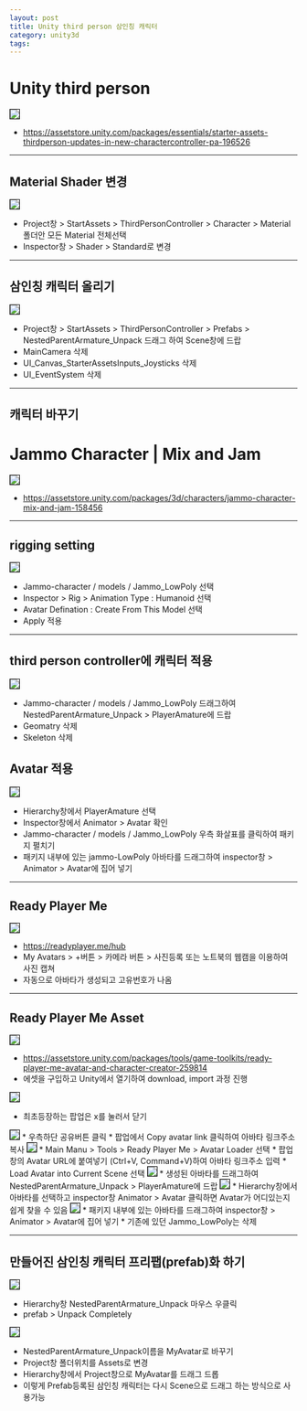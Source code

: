 ```yaml
---
layout: post
title: Unity third person 삼인칭 캐릭터
category: unity3d
tags:
---
```


# Unity third person
<img style='border:solid 1px black;' src="https://image.onethelab.com/resized/1716437845.jpg" />

* <https://assetstore.unity.com/packages/essentials/starter-assets-thirdperson-updates-in-new-charactercontroller-pa-196526>

---

## Material Shader 변경
<img style='border:solid 1px black;' src="https://image.onethelab.com/resized/1716438661.jpg" />

* Project창 > StartAssets > ThirdPersonController > Character > Material 폴더안 모든 Material 전체선택
* Inspector창 > Shader > Standard로 변경

---

## 삼인칭 캐릭터 올리기
<img style='border:solid 1px black;' src="https://image.onethelab.com/resized/1716440115.jpg" />

* Project창 > StartAssets > ThirdPersonController > Prefabs > NestedParentArmature_Unpack 드래그 하여 Scene창에 드랍
* MainCamera 삭제
* UI_Canvas_StarterAssetsInputs_Joysticks 삭제
* UI_EventSystem 삭제

---

## 캐릭터 바꾸기

# Jammo Character | Mix and Jam
<img style='border:solid 1px black;' src="https://image.onethelab.com/resized/1716161741.jpg" />

* <https://assetstore.unity.com/packages/3d/characters/jammo-character-mix-and-jam-158456>

---

## rigging setting
<img style='border:solid 1px black;' src="https://image.onethelab.com/resized/1716161863.jpg" />

* Jammo-character / models / Jammo_LowPoly 선택
* Inspector > Rig > Animation Type : Humanoid 선택
* Avatar Defination : Create From This Model 선택
* Apply 적용

---

## third person controller에 캐릭터 적용
<img style='border:solid 1px black;' src="https://image.onethelab.com/resized/1716442035.jpg" />

* Jammo-character / models / Jammo_LowPoly 드래그하여 NestedParentArmature_Unpack > PlayerAmature에 드랍
* Geomatry 삭제
* Skeleton 삭제

## Avatar 적용
<img style='border:solid 1px black;' src="https://image.onethelab.com/resized/1716442309.jpg" />

* Hierarchy창에서 PlayerAmature 선택
* Inspector창에서 Animator > Avatar 확인
* Jammo-character / models / Jammo_LowPoly 우측 화살표를 클릭하여 패키지 펼치기
* 패키지 내부에 있는 jammo-LowPoly 아바타를 드래그하여 inspector창 > Animator > Avatar에 집어 넣기

---

## Ready Player Me
<img style='border:solid 1px black;' src="https://image.onethelab.com/resized/1716442955.jpg" />

* <https://readyplayer.me/hub>
* My Avatars > +버튼 > 카메라 버튼 > 사진등록 또는 노트북의 웹캠을 이용하여 사진 캡쳐
* 자동으로 아바타가 생성되고 고유번호가 나옴


---

## Ready Player Me Asset
<img style='border:solid 1px black;' src="https://image.onethelab.com/resized/1716442715.jpg" />

* <https://assetstore.unity.com/packages/tools/game-toolkits/ready-player-me-avatar-and-character-creator-259814>
* 에셋을 구입하고 Unity에서 열기하여 download, import 과정 진행

<img style='border:solid 1px black;' src="https://image.onethelab.com/resized/1716443233.jpg" />

* 최초등장하는 팝업은 x를 눌러서 닫기

<img style='border:solid 1px black;' src="https://image.onethelab.com/resized/1716443315.jpg" />
* <https://readyplayer.me/hub> 우측하단 공유버튼 클릭
* 팝업에서 Copy avatar link 클릭하여 아바타 링크주소 복사

<img style='border:solid 1px black;' src="https://image.onethelab.com/resized/1716443403.jpg" />
* Main Manu > Tools > Ready Player Me > Avatar Loader 선택
* 팝업창의 Avatar URL에 붙여넣기 (Ctrl+V, Command+V)하여 아바타 링크주소 입력
* Load Avatar into Current Scene 선택

<img style='border:solid 1px black;' src="https://image.onethelab.com/resized/1716443565.jpg" />
* 생성된 아바타를 드래그하여 NestedParentArmature_Unpack > PlayerAmature에 드랍

<img style='border:solid 1px black;' src="https://image.onethelab.com/resized/1716443661.jpg" />
* Hierarchy창에서 아바타를 선택하고 inspector창 Animator > Avatar 클릭하면 Avatar가 어디있는지 쉽게 찾을 수 있음

<img style='border:solid 1px black;' src="https://image.onethelab.com/resized/1716443764.jpg" />
* 패키지 내부에 있는 아바타를 드래그하여 inspector창 > Animator > Avatar에 집어 넣기
* 기존에 있던 Jammo_LowPoly는 삭제

---

## 만들어진 삼인칭 캐릭터 프리팹(prefab)화 하기
<img style='border:solid 1px black;' src="https://image.onethelab.com/resized/1716443979.jpg" />

* Hierarchy창 NestedParentArmature_Unpack 마우스 우클릭
* prefab > Unpack Completely


<img style='border:solid 1px black;' src="https://image.onethelab.com/resized/1716444119.jpg" />

* NestedParentArmature_Unpack이름을 MyAvatar로 바꾸기
* Project창 폴더위치를 Assets로 변경
* Hierarchy창에서 Project창으로 MyAvatar를 드래그 드롭
* 이렇게 Prefab등록된 삼인칭 캐릭터는 다시 Scene으로 드래그 하는 방식으로 사용가능
